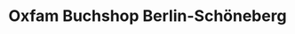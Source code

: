 ---
title: "Oxfam Buchshop Berlin-Schöneberg"
url: /berlin/oxfam-buchshop-berlin-schoeneberg/
shop: Bücher
---